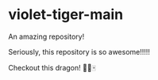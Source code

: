 # violet-tiger-main
An amazing repository!


Seriously, this repository is so awesome!!!!!

Checkout this dragon!
🐉🐲🀄